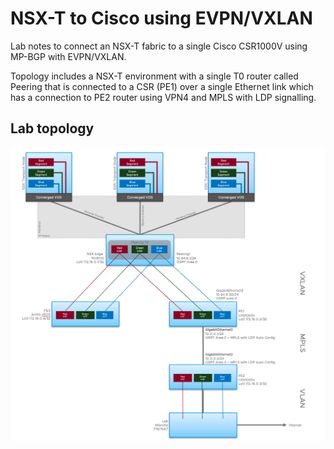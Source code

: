 # NSX-T to Cisco using EVPN/VXLAN 

Lab notes to connect an NSX-T fabric to a single Cisco CSR1000V using MP-BGP with EVPN/VXLAN. 

Topology includes a NSX-T environment with a single T0 router called Peering that is connected to a CSR (PE1) over a single Ethernet link which has a connection to PE2 router using VPN4 and MPLS with LDP signalling. 

## Lab topology
![Screenshot](Lab_Topology_0.2.png)